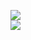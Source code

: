 [![](https://img.shields.io/badge/Made%20With-Github%20Spray-lightgrey.svg?style=for-the-badge&logo=github)](https://github.com/Annihil/github-spray#968)  
[![](https://i.imgur.com/2DrTn0Z.gif)](https://github.com/Annihil/github-spray)